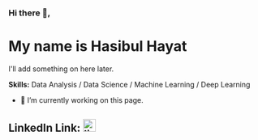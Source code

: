 ### Hi there 👋, 
# My name is Hasibul Hayat

I'll add something on here later.

**Skills:** Data Analysis / Data Science / Machine Learning / Deep Learning

- 🔭 I’m currently working on this page. 


## **LinkedIn Link:** [<img src='https://cdn.jsdelivr.net/npm/simple-icons@3.0.1/icons/linkedin.svg' alt='linkedin' height='25' align='bottom'>](https://www.linkedin.com/in/https://www.linkedin.com/in/hasibulhayat//)  



